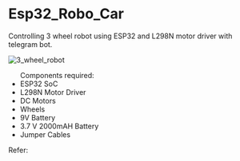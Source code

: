 # Esp32_Robo_Car
Controlling 3 wheel robot using ESP32 and L298N motor driver with telegram bot. <br>

![3_wheel_robot](https://user-images.githubusercontent.com/84715134/152922671-fc266cdc-8698-4b0f-9139-6f77b8bb6a6e.jpeg) <br>

<ul> Components required:  
  <li> ESP32 SoC </li>
  <li> L298N Motor Driver </li>
  <li> DC Motors  </li>
  <li> Wheels </li>
  <li> 9V Battery </li>
  <li> 3.7 V 2000mAH Battery  </li>
  <li> Jumper Cables </li>
</ul>
 
<p> Refer: <a href="https://randomnerdtutorials.com/telegram-control-esp32-esp8266-nodemcu-outputs/" </a> </p>
